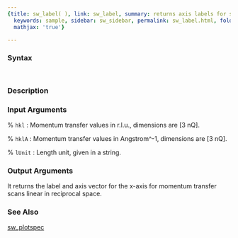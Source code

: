 ```yaml
---
{title: sw_label( ), link: sw_label, summary: returns axis labels for spectrum plot,
  keywords: sample, sidebar: sw_sidebar, permalink: sw_label.html, folder: swfiles,
  mathjax: 'true'}

---
```


### Syntax

` `

### Description



### Input Arguments

% `hkl`
: Momentum transfer values in r.l.u., dimensions are [3 nQ].

% `hklA`
: Momentum transfer values in Angstrom^-1, dimensions are [3 nQ].

% `lUnit`
: Length unit, given in a string.

### Output Arguments

It returns the label and axis vector for the x-axis for momentum transfer
scans linear in reciprocal space.

### See Also

[sw_plotspec](sw_plotspec.html)

